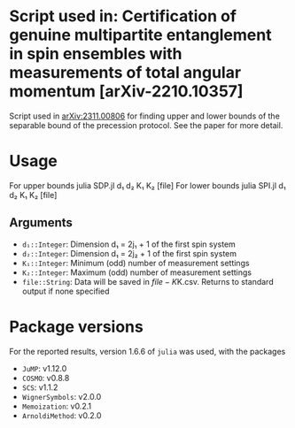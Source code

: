 # Script used in: Certification of genuine multipartite entanglement in spin ensembles with measurements of total angular momentum [arXiv-2210.10357]
Script used in [arXiv:2311.00806](https://arxiv.org/abs/2311.00806) for finding upper and lower bounds of the separable bound of the precession protocol. See the paper for more detail.

# Usage
For upper bounds
    julia SDP.jl d₁ d₂ K₁ K₂ [file]
For lower bounds
    julia SPI.jl d₁ d₂ K₁ K₂ [file]

## Arguments
- `d₁::Integer`: Dimension d₁ = 2j₁ + 1 of the first spin system
- `d₂::Integer`: Dimension d₁ = 2j₂ + 1 of the first spin system
- `K₁::Integer`: Minimum (odd) number of measurement settings
- `K₂::Integer`: Maximum (odd) number of measurement settings
- `file::String`: Data will be saved in $file-K$K.csv. Returns to standard output if none specified

# Package versions
For the reported results, version 1.6.6 of `julia` was used, with the packages
- `JuMP`: v1.12.0
- `COSMO`: v0.8.8
- `SCS`: v1.1.2
- `WignerSymbols`: v2.0.0
- `Memoization`: v0.2.1
- `ArnoldiMethod`: v0.2.0
